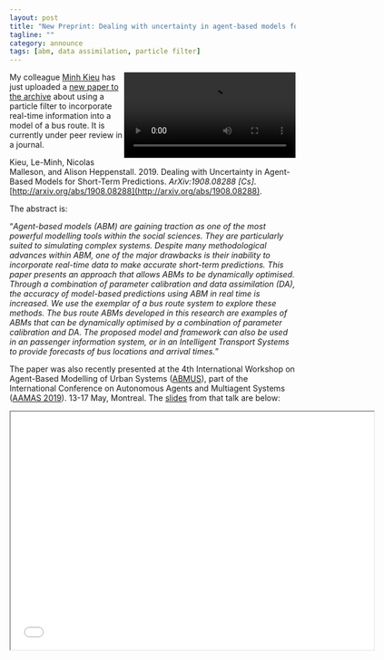 ```yaml
---
layout: post
title: "New Preprint: Dealing with uncertainty in agent-based models for short-term predictions"
tagline: ""
category: announce
tags: [abm, data assimilation, particle filter]
---
```


<!--
<img style="float:right; width:50%" src="{{site.url}}{{site.baseurl}}/figures/bus-bunching.png" alt="Graph showing movement of buses away from the depot and the phenomena of 'bus bunching'"/>-->

<video controls autoplay style="float:right; width:60%;">
                        <source src="{{site.url}}{{site.baseurl}}/videos/bussim-pf-video.mp4" type="video/mp4"/>
                        <!-- if video doesn't work then show a picture-->
                         <img style="float:right; width:60%" src="{{site.url}}{{site.baseurl}}/figures/bus-bunching.png" alt="Graph showing movement of buses away from the depot and the phenomena of 'bus bunching'"/>
                    </video>

My colleague [Minh Kieu](https://environment.leeds.ac.uk/geography/staff/2520/dr-minh-kieu) has just uploaded a [new paper to the archive](https://arxiv.org/abs/1908.08288) about using a particle filter to incorporate real-time information into a model of a bus route. It is currently under peer review in a journal. 

Kieu, Le-Minh, Nicolas Malleson, and Alison Heppenstall. 2019. Dealing with Uncertainty in Agent-Based Models for Short-Term Predictions. _ArXiv:1908.08288 [Cs]_. [http://arxiv.org/abs/1908.08288](http://arxiv.org/abs/1908.08288).


The abstract is:


<q>_Agent-based models (ABM) are gaining traction as one of the most powerful modelling tools within the social sciences. They are particularly suited to simulating complex systems. Despite many methodological advances within ABM, one of the major drawbacks is their inability to incorporate real-time data to make accurate short-term predictions. This paper presents an approach that allows ABMs to be dynamically optimised. Through a combination of parameter calibration and data assimilation (DA), the accuracy of model-based predictions using ABM in real time is increased. We use the exemplar of a bus route system to explore these methods. The bus route ABMs developed in this research are examples of ABMs that can be dynamically optimised by a combination of parameter calibration and DA. The proposed model and framework can also be used in an passenger information system, or in an Intelligent Transport Systems to provide forecasts of bus locations and arrival times._</q>




The paper was also recently presented at the 4th International Workshop on Agent-Based Modelling of Urban Systems ([ABMUS](http://modelling-urban-systems.com/abmus2019)), part of the International Conference on Autonomous Agents and Multiagent Systems ([AAMAS 2019](http://aamas2019.encs.concordia.ca/)). 13-17 May, Montreal. The [slides]({{site.baseurl}}/p/2019-05-14-ABMUS-BusSim-MK.html) from that talk are below:

 <iframe src="{{site.url}}{{site.baseurl}}/p/2019-05-14-ABMUS-BusSim-MK.html" style="width:640px; height:420px"></iframe> 